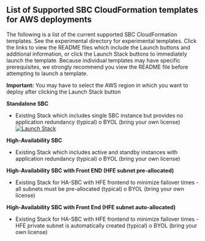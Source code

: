 ## List of Supported SBC CloudFormation templates for AWS deployments

The following is a list of the current supported SBC CloudFormation templates. See the experimental directory for experimental templates. Click the links to view the README files which include the Launch buttons and additional information, or click the Launch Stack buttons to immediately launch the template. Because individual templates may have specific prerequisites, we strongly recommend you view the README file before attempting to launch a template.

**Important:** You may have to select the AWS region in which you want to deploy after clicking the Launch Stack button 

**Standalone SBC**
- Existing Stack which includes single SBC instance but provides no application redundancy (typical)
   o	BYOL (bring your own license)
      [![Launch Stack](https://cdn.rawgit.com/buildkite/cloudformation-launch-stack-button-svg/master/launch-stack.svg)](https://console.aws.amazon.com/cloudformation/home#/stacks/new?stackName=buildkite&templateURL=https://github.com/RibbonCommunications/sbc_aws_cloudformation/blob/master/supported/standalone/existing-stack/byol/AWS_Stand_Alone_template.json)
 
**High-Availability SBC**
- Existing Stack which includes active and standby instances with application redundancy (typical)
   o	BYOL (bring your own license)
 
**High-Availability SBC with Front END (HFE subnet pre-allocated)**
- Existing Stack for HA-SBC with HFE frontend to minimize failover times - all subnets must be pre-allocated (typical)
   o	BYOL (bring your own license)
 
**High-Availability SBC with Front End (HFE subnet auto-allocated)**
- Existing Stack for HA-SBC with HFE frontend to minimize failover times - HFE private subnet is automatically created (typical)
   o	BYOL (bring your own license)
 

